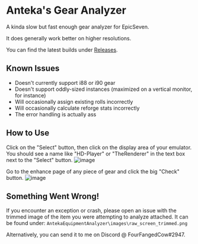 # Anteka's Gear Analyzer
A kinda slow but fast enough gear analyzer for EpicSeven.

It does generally work better on higher resolutions.

You can find the latest builds under [Releases](https://github.com/cjAnteka/AntekaGearAnalyzer/releases).

## Known Issues
* Doesn't currently support i88 or i90 gear
* Doesn't support oddly-sized instances (maximized on a vertical monitor, for instance)
* Will occasionally assign existing rolls incorrectly
* Will occasionally calculate reforge stats incorrectly
* The error handling is actually ass

## How to Use
Click on the "Select" button, then click on the display area of your emulator.
You should see a name like "HD-Player" or "TheRenderer" in the text box next to the "Select" button.
![image](https://user-images.githubusercontent.com/18184943/166157942-fbb39cca-39be-4e8d-b263-1fb64fbc3154.png)

Go to the enhance page of any piece of gear and click the big "Check" button.
![image](https://user-images.githubusercontent.com/18184943/166167069-31ff776e-a669-4ff4-bd92-5b5a66ed36b3.png)

## Something Went Wrong!
If you encounter an exception or crash, please open an issue with the trimmed image of the item you were attempting to analyze attached. It can be found under: `AntekaEquipmentAnalyzer\images\raw_screen_trimmed.png`

Alternatively, you can send it to me on Discord @ FourFangedCow#2947.
